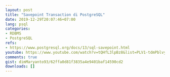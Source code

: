 ```yaml
---
layout: post
title: "Savepoint Transaction di PostgreSQL"
date: 2019-12-29T20:07:46+07:00
lang: psql
categories:
- RDBMS
- PostgreSQL
refs: 
- https://www.postgresql.org/docs/13/sql-savepoint.html
youtube: https://www.youtube.com/watch?v=tQHfL3lpBz8&list=PLV1-tdmPblvypZXSk2GC932nludT345xk&index=24
comments: true
gist: dimMaryanto93/62ffa0d81f3835a4e9401baf14590cd2
downloads: []
---
```


